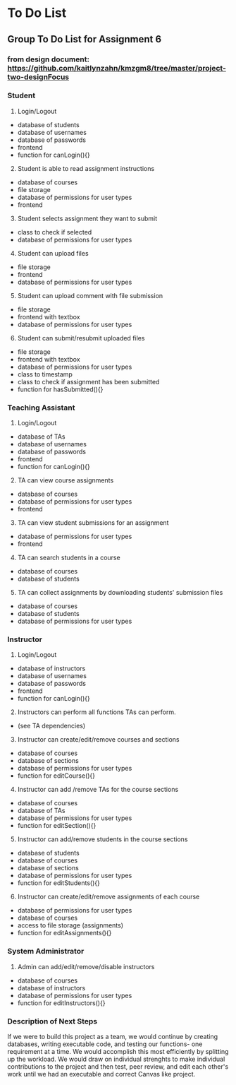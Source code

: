 # To Do List

## Group To Do List for Assignment 6
### from design document: https://github.com/kaitlynzahn/kmzgm8/tree/master/project-two-designFocus

### Student 
1. Login/Logout
- database of students
- database of usernames
- database of passwords
- frontend 
- function for canLogin(){}

2. Student is able to read assignment instructions
- database of courses
- file storage
- database of permissions for user types
- frontend

3. Student selects assignment they want to submit
- class to check if selected
- database of permissions for user types

4. Student can upload files
- file storage
- frontend 
- database of permissions for user types

5. Student can upload comment with file submission
- file storage
- frontend with textbox
- database of permissions for user types

6. Student can submit/resubmit uploaded files
- file storage
- frontend with textbox
- database of permissions for user types
- class to timestamp
- class to check if assignment has been submitted
- function for hasSubmitted(){}

### Teaching Assistant
1. Login/Logout
- database of TAs
- database of usernames
- database of passwords
- frontend 
- function for canLogin(){}

2. TA can view course assignments
- database of courses
- database of permissions for user types
- frontend

3. TA can view student submissions for an assignment
- database of permissions for user types
- frontend

4. TA can search students in a course
- database of courses
- database of students

5. TA can collect assignments by downloading students' submission files
- database of courses
- database of students
- database of permissions for user types

### Instructor
1. Login/Logout
- database of instructors
- database of usernames
- database of passwords
- frontend 
- function for canLogin(){}

2. Instructors can perform all functions TAs can perform.
- (see TA dependencies)

3. Instructor can create/edit/remove courses and sections
- database of courses
- database of sections
- database of permissions for user types
- function for editCourse(){}

4. Instructor can add /remove TAs for the course sections
- database of courses
- database of TAs
- database of permissions for user types
- function for editSection(){}

5. Instructor can add/remove students in the course sections
- database of students
- database of courses
- database of sections
- database of permissions for user types
- function for editStudents(){}

6. Instructor can create/edit/remove assignments of each course
- database of permissions for user types
- database of courses
- access to file storage (assignments)
- function for editAssignments(){}

### System Administrator
1. Admin can add/edit/remove/disable instructors
- database of courses
- database of instructors
- database of permissions for user types
- function for editInstructors(){}

### Description of Next Steps
If we were to build this project as a team, we would continue by creating databases, writing executable code, and testing our functions- one requirement at a time. We would accomplish this most efficiently by splitting up the workload. We would draw on individual strenghts to make individual contributions to the project and then test, peer review, and edit each other's work until we had an executable and correct Canvas like project. 
